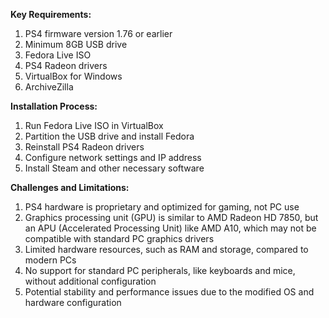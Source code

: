 

**Key Requirements:**

1. PS4 firmware version 1.76 or earlier
2. Minimum 8GB USB drive
3. Fedora Live ISO
4. PS4 Radeon drivers
5. VirtualBox for Windows
6. ArchiveZilla

**Installation Process:**

1. Run Fedora Live ISO in VirtualBox
2. Partition the USB drive and install Fedora
3. Reinstall PS4 Radeon drivers
4. Configure network settings and IP address
5. Install Steam and other necessary software

**Challenges and Limitations:**

1. PS4 hardware is proprietary and optimized for gaming, not PC use
2. Graphics processing unit (GPU) is similar to AMD Radeon HD 7850, but an APU (Accelerated Processing Unit) like AMD A10, which may not be compatible with standard PC graphics drivers
3. Limited hardware resources, such as RAM and storage, compared to modern PCs
4. No support for standard PC peripherals, like keyboards and mice, without additional configuration
5. Potential stability and performance issues due to the modified OS and hardware configuration
